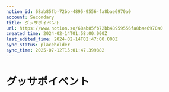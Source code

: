 ```yaml
---
notion_id: 68ab85fb-72bb-4895-9556-fa8bae6970a0
account: Secondary
title: グッサポイベント
url: https://www.notion.so/68ab85fb72bb48959556fa8bae6970a0
created_time: 2024-02-14T01:58:00.000Z
last_edited_time: 2024-02-14T02:47:00.000Z
sync_status: placeholder
sync_time: 2025-07-12T15:01:47.399882
---
```

# グッサポイベント
